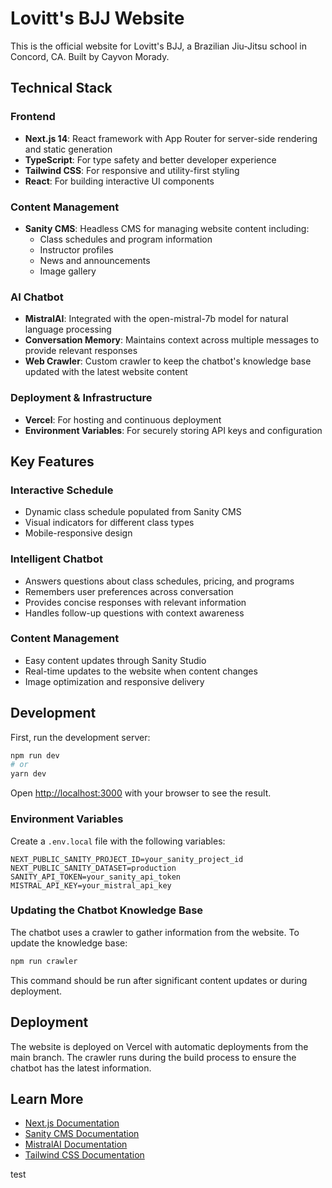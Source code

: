 # Lovitt's BJJ Website

This is the official website for Lovitt's BJJ, a Brazilian Jiu-Jitsu school in Concord, CA. Built by Cayvon Morady.

## Technical Stack

### Frontend
- **Next.js 14**: React framework with App Router for server-side rendering and static generation
- **TypeScript**: For type safety and better developer experience
- **Tailwind CSS**: For responsive and utility-first styling
- **React**: For building interactive UI components

### Content Management
- **Sanity CMS**: Headless CMS for managing website content including:
  - Class schedules and program information
  - Instructor profiles
  - News and announcements
  - Image gallery

### AI Chatbot
- **MistralAI**: Integrated with the open-mistral-7b model for natural language processing
- **Conversation Memory**: Maintains context across multiple messages to provide relevant responses
- **Web Crawler**: Custom crawler to keep the chatbot's knowledge base updated with the latest website content

### Deployment & Infrastructure
- **Vercel**: For hosting and continuous deployment
- **Environment Variables**: For securely storing API keys and configuration

## Key Features

### Interactive Schedule
- Dynamic class schedule populated from Sanity CMS
- Visual indicators for different class types
- Mobile-responsive design

### Intelligent Chatbot
- Answers questions about class schedules, pricing, and programs
- Remembers user preferences across conversation
- Provides concise responses with relevant information
- Handles follow-up questions with context awareness

### Content Management
- Easy content updates through Sanity Studio
- Real-time updates to the website when content changes
- Image optimization and responsive delivery

## Development

First, run the development server:

```bash
npm run dev
# or
yarn dev
```

Open [http://localhost:3000](http://localhost:3000) with your browser to see the result.

### Environment Variables

Create a `.env.local` file with the following variables:
```
NEXT_PUBLIC_SANITY_PROJECT_ID=your_sanity_project_id
NEXT_PUBLIC_SANITY_DATASET=production
SANITY_API_TOKEN=your_sanity_api_token
MISTRAL_API_KEY=your_mistral_api_key
```

### Updating the Chatbot Knowledge Base

The chatbot uses a crawler to gather information from the website. To update the knowledge base:

```bash
npm run crawler
```

This command should be run after significant content updates or during deployment.

## Deployment

The website is deployed on Vercel with automatic deployments from the main branch. The crawler runs during the build process to ensure the chatbot has the latest information.

## Learn More

- [Next.js Documentation](https://nextjs.org/docs)
- [Sanity CMS Documentation](https://www.sanity.io/docs)
- [MistralAI Documentation](https://docs.mistral.ai/)
- [Tailwind CSS Documentation](https://tailwindcss.com/docs)

test